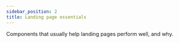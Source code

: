 ```yaml
---
sidebar_position: 2
title: Landing page essentials
---
```


Components that usually help landing pages perform well, and why.  
